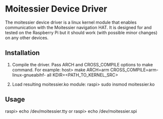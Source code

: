 Moitessier Device Driver
========================

The moitessier device driver is a linux kernel module that enables communication with the Moitessier
navigation HAT.
It is designed for and tested on the Raspberry Pi but it should work (with possible minor changes) 
on any other devices.


Installation
------------

1.  Compile the driver. Pass ARCH and CROSS_COMPILE options to make command. For example:
        host> make ARCH=arm CROSS_COMPILE=arm-linux-gnueabihf- all KDIR=<PATH_TO_KERNEL_SRC>

3.  Load resulting moitessier.ko module:
        raspi> sudo insmod moitessier.ko


Usage
-----

raspi> echo /dev/moitessier.tty
or
raspi> echo /dev/moitessier.spi
